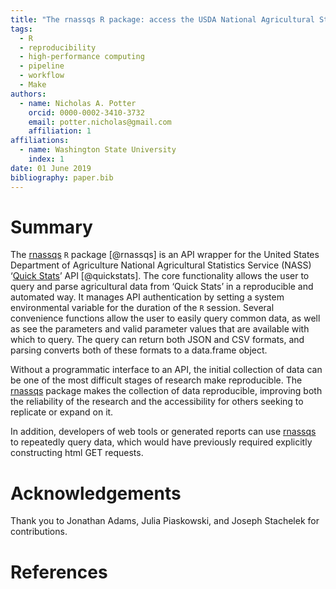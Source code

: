 ```yaml
---
title: "The rnassqs R package: access the USDA National Agricultural Statistics Service (NASS) 'Quick Stats' API"
tags:
  - R
  - reproducibility
  - high-performance computing
  - pipeline
  - workflow
  - Make
authors:
  - name: Nicholas A. Potter
    orcid: 0000-0002-3410-3732
    email: potter.nicholas@gmail.com
    affiliation: 1
affiliations:
  - name: Washington State University
    index: 1
date: 01 June 2019
bibliography: paper.bib
---
```


# Summary

The [rnassqs](https://github.com/ropensci/rnassqs) `R` package [@rnassqs] is an API wrapper for the United States Department of Agriculture
National Agricultural Statistics Service (NASS) ‘[Quick
Stats](https://quickstats.nass.usda.gov/)’ API [@quickstats]. The core
functionality allows the user to query and parse agricultural data from
‘Quick Stats’ in a reproducible and automated way. It manages API
authentication by setting a system environmental variable for the
duration of the `R` session. Several convenience functions allow the
user to easily query common data, as well as see the parameters and
valid parameter values that are available with which to query. The query
can return both JSON and CSV formats, and parsing converts both of these
formats to a data.frame object.

Without a programmatic interface to an API, the initial collection of
data can be one of the most difficult stages of research make
reproducible. The [rnassqs](https://github.com/ropensci/rnassqs) package
makes the collection of data reproducible, improving both the
reliability of the research and the accessibility for others seeking to
replicate or expand on it.

In addition, developers of web tools or generated reports can use
[rnassqs](https://github.com/ropensci/rnassqs) to repeatedly query data,
which would have previously required explicitly constructing html GET
requests.

# Acknowledgements

Thank you to Jonathan Adams, Julia Piaskowski, and Joseph Stachelek for contributions.

# References
